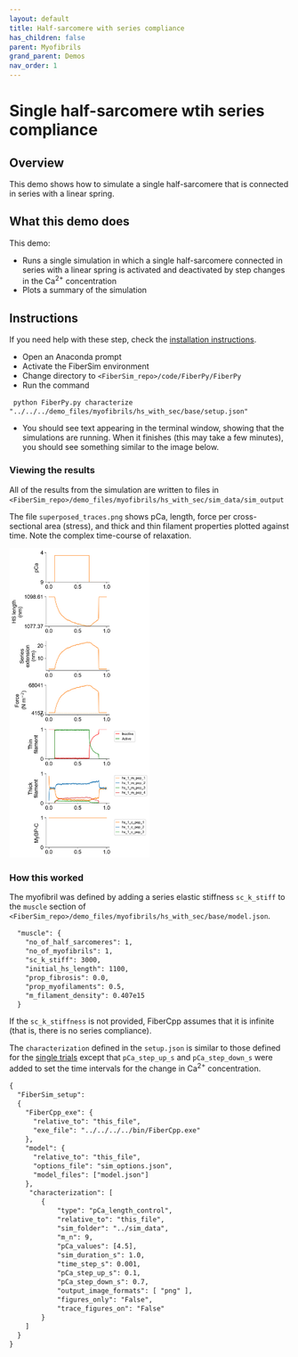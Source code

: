 ```yaml
---
layout: default
title: Half-sarcomere with series compliance
has_children: false
parent: Myofibrils
grand_parent: Demos
nav_order: 1
---
```


# Single half-sarcomere wtih series compliance

## Overview

This demo shows how to simulate a single half-sarcomere that is connected in series with a linear spring.

## What this demo does

This demo:

+ Runs a single simulation in which a single half-sarcomere connected in series with a linear spring is activated and deactivated by step changes in the Ca<sup>2+</sup> concentration
+ Plots a summary of the simulation

## Instructions

If you need help with these step, check the [installation instructions](../../../installation/installation.html).

+ Open an Anaconda prompt
+ Activate the FiberSim environment
+ Change directory to `<FiberSim_repo>/code/FiberPy/FiberPy`
+ Run the command
```
 python FiberPy.py characterize "../../../demo_files/myofibrils/hs_with_sec/base/setup.json"
 ```

+ You should see text appearing in the terminal window, showing that the simulations are running. When it finishes (this may take a few minutes), you should see something similar to the image below.

### Viewing the results

All of the results from the simulation are written to files in `<FiberSim_repo>/demo_files/myofibrils/hs_with_sec/sim_data/sim_output`

The file `superposed_traces.png` shows pCa, length, force per cross-sectional area (stress), and thick and thin filament properties plotted against time. Note the complex time-course of relaxation.

<img src="images/superposed_traces.png" width="50%">

### How this worked

The myofibril was defined by adding a series elastic stiffness `sc_k_stiff` to the `muscle` section of `<FiberSim_repo>/demo_files/myofibrils/hs_with_sec/base/model.json`.

````
  "muscle": {
    "no_of_half_sarcomeres": 1,
    "no_of_myofibrils": 1,
    "sc_k_stiff": 3000,
    "initial_hs_length": 1100,
    "prop_fibrosis": 0.0,
    "prop_myofilaments": 0.5,
    "m_filament_density": 0.407e15
  }
````

If the `sc_k_stiffness` is not provided, FiberCpp assumes that it is infinite (that is, there is no series compliance).

The `characterization` defined in the `setup.json` is similar to those defined for the [single trials](../../single_trials/single_trials.html) except that `pCa_step_up_s` and `pCa_step_down_s` were added to set the time intervals for the change in Ca<sup>2+</sup> concentration.

````
{
  "FiberSim_setup":
  {
    "FiberCpp_exe": {
      "relative_to": "this_file",
      "exe_file": "../../../../bin/FiberCpp.exe"
    },
    "model": {
      "relative_to": "this_file",
      "options_file": "sim_options.json",
      "model_files": ["model.json"]
    },
     "characterization": [
        {
            "type": "pCa_length_control",
            "relative_to": "this_file",
            "sim_folder": "../sim_data",
            "m_n": 9,
            "pCa_values": [4.5],
            "sim_duration_s": 1.0,
            "time_step_s": 0.001,
            "pCa_step_up_s": 0.1,
            "pCa_step_down_s": 0.7,
            "output_image_formats": [ "png" ],
            "figures_only": "False",
            "trace_figures_on": "False"
        }
    ]
  }
}
````
